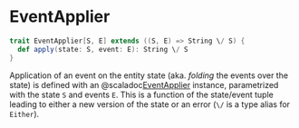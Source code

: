# EventApplier
```scala
trait EventApplier[S, E] extends ((S, E) => String \/ S) {
  def apply(state: S, event: E): String \/ S
}
```
Application of an event on the entity state (aka. *folding* the events over the state) is defined with an @scaladoc[EventApplier](endless.core.typeclass.event.EventApplier) instance, parametrized with the state `S` and events `E`. This is a function of the state/event tuple leading to either a new version of the state or an error (`\/` is a type alias for `Either`).